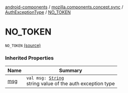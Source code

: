 [android-components](../../index.md) / [mozilla.components.concept.sync](../index.md) / [AuthExceptionType](index.md) / [NO_TOKEN](./-n-o_-t-o-k-e-n.md)

# NO_TOKEN

`NO_TOKEN` [(source)](https://github.com/mozilla-mobile/android-components/blob/master/components/concept/sync/src/main/java/mozilla/components/concept/sync/OAuthAccount.kt#L17)

### Inherited Properties

| Name | Summary |
|---|---|
| [msg](msg.md) | `val msg: `[`String`](https://kotlinlang.org/api/latest/jvm/stdlib/kotlin/-string/index.html)<br>string value of the auth exception type |
